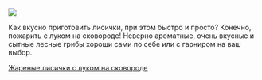 <!--2025-07-22 09:03:34-->
<div class="yb">
  <div class="rss finecooking"><a href="https://fine-cooking.ru/recipe/zharenye-lisichki-i-lukom-na-skovorode"><img src="https://fine-cooking.ru/images/recipe/zharenye-lisichki-i-lukom-na-skovorode/photo/960w.jpg"></a><p>Как вкусно приготовить лисички, при этом быстро и просто? Конечно, пожарить с луком на сковороде! Неверно ароматные, очень вкусные и сытные лесные грибы хороши сами по себе или с гарниром на ваш выбор.</p>
 <p class="titl"><a href="https://fine-cooking.ru/recipe/zharenye-lisichki-i-lukom-na-skovorode">Жареные лисички с луком на сковороде</a></p></div>
</div>
